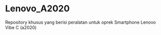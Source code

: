 # Lenovo_A2020
Repository khusus yang berisi peralatan untuk oprek Smartphone Lenovo Vibe C (a2020)
